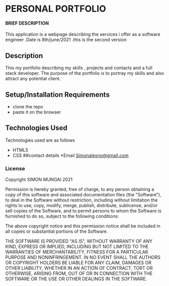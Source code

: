 # PERSONAL PORTFOLIO
#### BRIEF DESCRIPTION
This application is a webpage describing the services i offer as a software engineer .Date is 8th/june/2021 .this is the second version

## Description
This my portfolio describing my skills , projects and contacts and a full stack developer.
The purpose of the portfolio is to portray my skills and also attract any potential client.
## Setup/Installation Requirements
* clone the repo
* paste it on the browser
## Technologies Used
Technologies used are as follows
* HTML5
* CSS
##contact details
*Email Simonalexno@gmail.com
### License
Copyright SIMON MUNGAI 2021

Permission is hereby granted, free of charge, to any person obtaining a copy
of this software and associated documentation files (the "Software"), to deal
in the Software without restriction, including without limitation the rights
to use, copy, modify, merge, publish, distribute, sublicense, and/or sell
copies of the Software, and to permit persons to whom the Software is
furnished to do so, subject to the following conditions:

The above copyright notice and this permission notice shall be included in all
copies or substantial portions of the Software.

THE SOFTWARE IS PROVIDED "AS IS", WITHOUT WARRANTY OF ANY KIND, EXPRESS OR
IMPLIED, INCLUDING BUT NOT LIMITED TO THE WARRANTIES OF MERCHANTABILITY,
FITNESS FOR A PARTICULAR PURPOSE AND NONINFRINGEMENT. IN NO EVENT SHALL THE
AUTHORS OR COPYRIGHT HOLDERS BE LIABLE FOR ANY CLAIM, DAMAGES OR OTHER
LIABILITY, WHETHER IN AN ACTION OF CONTRACT, TORT OR OTHERWISE, ARISING FROM,
OUT OF OR IN CONNECTION WITH THE SOFTWARE OR THE USE OR OTHER DEALINGS IN THE
SOFTWARE.
